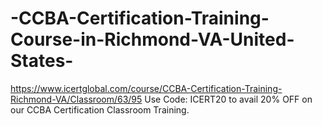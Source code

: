 # -CCBA-Certification-Training-Course-in-Richmond-VA-United-States-
https://www.icertglobal.com/course/CCBA-Certification-Training-Richmond-VA/Classroom/63/95                   Use Code: ICERT20 to avail 20% OFF on our CCBA Certification Classroom Training.
